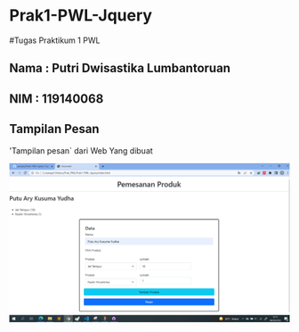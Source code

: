 # Prak1-PWL-Jquery
#Tugas Praktikum 1 PWL

## Nama : Putri Dwisastika Lumbantoruan
## NIM  : 119140068

## Tampilan Pesan

'Tampilan pesan` dari Web Yang dibuat

![](Tampilan_Web.png)
